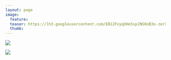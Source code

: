 ```yaml
---
layout: page
image:
  feature:
  teaser: https://lh3.googleusercontent.com/EB12FxyqUHeSspJNS0oB3o-zerXAWMHPin4dnKh2aV8=w245
  thumb:
---
```


[![](https://lh3.googleusercontent.com/5nhIl8070R89uiPFiu7PuR59OQApUh7ypHR6JmLeMu0=w800)](https://lh3.googleusercontent.com/5nhIl8070R89uiPFiu7PuR59OQApUh7ypHR6JmLeMu0=s0)

[![](https://lh3.googleusercontent.com/xKFb6RskaH15LepDCblTL_IiOJZZlvFZTxvBLmjxgZA=w800)](https://lh3.googleusercontent.com/xKFb6RskaH15LepDCblTL_IiOJZZlvFZTxvBLmjxgZA=s0)
